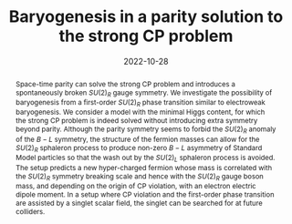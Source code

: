 ---
title: "Baryogenesis in a parity solution to the strong CP problem"
authors:
- Keisuke Harigaya
- admin
date: "2022-10-28"
doi: "10.1007/JHEP11(2023)189"

# Schedule page publish date (NOT publication's date).
publishDate: "2023-11-27"

# Publication type.
# Legend: 0 = Uncategorized; 1 = Conference paper; 2 = Journal article;
# 3 = Preprint / Working Paper; 4 = Report; 5 = Book; 6 = Book section;
# 7 = Thesis; 8 = Patent
# publication_types: ["2"]

# Publication name and optional abbreviated publication name.
publication: "Journal of High Energy Physics"
publication_short: "JHEP"

abstract: Space-time parity can solve the strong CP problem and introduces a spontaneously broken $SU(2)_R$ gauge symmetry. We investigate the possibility of baryogenesis from a first-order $SU(2)_R$ phase transition similar to electroweak baryogenesis. We consider a model with the minimal Higgs content, for which the strong CP problem is indeed solved without introducing extra symmetry beyond parity. Although the parity symmetry seems to forbid the $SU(2)_R$ anomaly of the $B-L$ symmetry, the structure of the fermion masses can allow for the $SU(2)_R$ sphaleron process to produce non-zero $B-L$ asymmetry of Standard Model particles so that the wash out by the $SU(2)_L$ sphaleron process is avoided. The setup predicts a new hyper-charged fermion whose mass is correlated with the $SU(2)_R$ symmetry breaking scale and hence with the $SU(2)_R$ gauge boson mass, and depending on the origin of CP violation, with an electron electric dipole moment. In a setup where CP violation and the first-order phase transition are assisted by a singlet scalar field, the singlet can be searched for at future colliders.

# Summary. An optional shortened abstract.
# summary: Space-time parity has been proposed as a solution to the strong CP problem for decades. However, electroweak (-like) baryogenesis from the $SU(2)_R \times U(1)_X \to U(1)_Y$ phase transition has been regarded as difficult. This paper investigates the possibility to realize the electroweak (-like) phase transition in such a phase transition, and discuss the resulting cosmological results.

tags:
- electroweak phase transition
- Parity
- strong CP problem
- baryogenesis
- local baryogenesis
- EDM
- kaon decay
- scalar extension
- left-right symmetry
- Higgs stability
- running coupling
- electroweak baryogenesis
featured: true

links:
- name: arXiv
  url: https://arxiv.org/abs/2210.16207
url_pdf: https://arxiv.org/pdf/2210.16207.pdf
# url_code: 'https://github.com/wowchemy/wowchemy-hugo-themes'
# url_dataset: '#'
# url_poster: '#'
# url_project: ''
# url_slides: ''
# url_source: ''
# url_video: '#'

# Featured image
# To use, add an image named `featured.jpg/png` to your page's folder. 
image:
  # caption: 'Image credit: [**Unsplash**](https://unsplash.com/photos/s9CC2SKySJM)'
  focal_point: ""
  preview_only: true

# Associated Projects (optional).
#   Associate this publication with one or more of your projects.
#   Simply enter your project's folder or file name without extension.
#   E.g. `internal-project` references `content/project/internal-project/index.md`.
#   Otherwise, set `projects: []`.
projects:
- EWBG
- parity

share: false
# Slides (optional).
#   Associate this publication with Markdown slides.
#   Simply enter your slide deck's filename without extension.
#   E.g. `slides: "example"` references `content/slides/example/index.md`.
#   Otherwise, set `slides: ""`.
# slides: example
---
